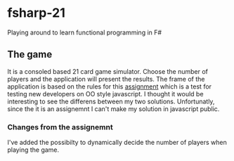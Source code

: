 # fsharp-21
Playing around to learn functional programming in F# 

## The game
It is a consoled based 21 card game simulator. Choose the number of players and the application will present the results.
The frame of the application is based on the rules for this [assignment](https://github.com/1dv021/examination-2) which is a test for testing new developers on OO style javascript. I thought it would be interesting to see the differens between my two solutions. Unfortunatly, since the it is an assignemnt I can't make my solution in javascript public.

### Changes from the assignemnt
I've added the possibilty to dynamically decide the number of players when playing the game.
